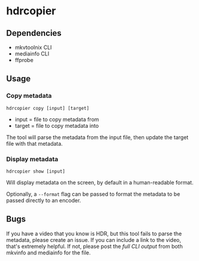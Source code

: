# hdrcopier

## Dependencies

- mkvtoolnix CLI
- mediainfo CLI
- ffprobe

## Usage

### Copy metadata

`hdrcopier copy [input] [target]`

- input = file to copy metadata from
- target = file to copy metadata into

The tool will parse the metadata from the input file,
then update the target file with that metadata.

### Display metadata

`hdrcopier show [input]`

Will display metadata on the screen, by default in a human-readable format.

Optionally, a `--format` flag can be passed to format the metadata to be passed
directly to an encoder.

## Bugs

If you have a video that you know is HDR, but this tool fails to parse the metadata,
please create an issue. If you can include a link to the video, that's extremely
helpful. If not, please post the _full CLI output_ from both mkvinfo and mediainfo
for the file.
